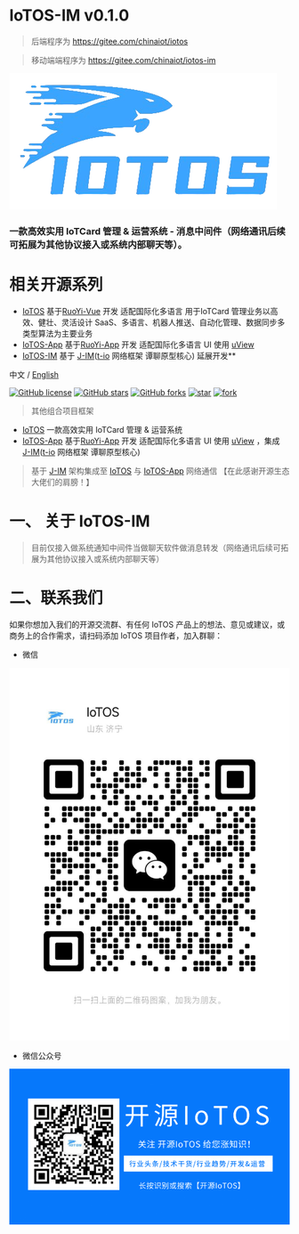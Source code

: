 # IoTOS-IM v0.1.0


> 后端程序为 https://gitee.com/chinaiot/iotos

> 移动端端程序为 https://gitee.com/chinaiot/iotos-im
<p></p>

![IoTOS logo.png](readme-pic/cn/logo.png)

### 一款高效实用 IoTCard 管理 & 运营系统 - 消息中间件（网络通讯后续可拓展为其他协议接入或系统内部聊天等）。


# 相关开源系列

- [IoTOS](https://gitee.com/chinaiot/iotos) 基于[RuoYi-Vue](https://gitee.com/y_project/RuoYi-Vue?_from=gitee_search) 开发 适配国际化多语言 用于IoTCard 管理业务以高效、健壮、灵活设计 SaaS、多语言、机器人推送、自动化管理、数据同步多类型算法为主要业务
- [IoTOS-App](https://gitee.com/chinaiot/iotos-app) 基于[RuoYi-App](https://gitee.com/y_project/RuoYi-App?_from=gitee_search) 开发 适配国际化多语言 UI 使用 [uView](https://gitee.com/umicro/uView)
- [IoTOS-IM](https://gitee.com/chinaiot/iotos-im)  基于 [J-IM](https://gitee.com/xchao/j-im?_from=gitee_search)([t-io](https://gitee.com/tywo45/t-io?_from=gitee_search) 网络框架 谭聊原型核心) 延展开发**


中文 / [English](README.en.md)

<div class="shields-wrapper">
<a target="_blank" class="shields-wrapper-image" href='https://github.com/IoTCard/iotos-im'><img  alt="GitHub license" src="https://img.shields.io/github/license/IoTCard/iotos-im?style=flat-square&logo=github&color=616ae5"></a>
          <a target="_blank" class="shields-wrapper-image" href='https://github.com/IoTCard/iotos-im'><img  alt="GitHub stars" src="https://img.shields.io/github/stars/IoTCard/iotos-im?style=flat-square&logo=github&color=616ae5"></a>
          <a target="_blank" class="shields-wrapper-image" href='https://github.com/IoTCard/iotos-im'><img alt="GitHub forks" src="https://img.shields.io/github/forks/IoTCard/iotos-im?style=flat-square&logo=github&color=616ae5"></a>
<a target="_blank" href='https://gitee.com/chinaiot/iotos-im/stargazers'><img src='https://gitee.com/chinaiot/iotos-im/badge/star.svg?theme=dark' alt='star'></img></a>
<a target="_blank" href='https://gitee.com/chinaiot/iotos-im/members'><img src='https://gitee.com/chinaiot/iotos-im/badge/fork.svg?theme=dark' alt='fork'></img></a>
</div>


> 其他组合项目框架
- [IoTOS](https://gitee.com/chinaiot/iotos) 一款高效实用 IoTCard 管理 & 运营系统
- [IoTOS-App](https://gitee.com/chinaiot/iotos-im) 基于[RuoYi-App](https://gitee.com/y_project/RuoYi-App?_from=gitee_search) 开发 适配国际化多语言 UI 使用 [uView](https://gitee.com/umicro/uView) ，集成 [J-IM](https://gitee.com/xchao/j-im?_from=gitee_search)([t-io](https://gitee.com/tywo45/t-io?_from=gitee_search) 网络框架 谭聊原型核心)


> 基于 [J-IM](https://gitee.com/xchao/j-im?_from=gitee_search) 架构集成至 [IoTOS](https://gitee.com/chinaiot/iotos) 与 [IoTOS-App](https://gitee.com/chinaiot/iotos-im) 网络通信 【在此感谢开源生态大佬们的肩膀！】

# 一、 关于 IoTOS-IM

> 目前仅接入做系统通知中间件当做聊天软件做消息转发（网络通讯后续可拓展为其他协议接入或系统内部聊天等）


# 二、联系我们

如果你想加入我们的开源交流群、有任何 IoTOS 产品上的想法、意见或建议，或商务上的合作需求，请扫码添加 IoTOS 项目作者，加入群聊：

- 微信

![WeChat](readme-pic/cn/contact1.jpg)


- 微信公众号

![WeChatPublicAccount](readme-pic/cn/gzhewm.gif)

